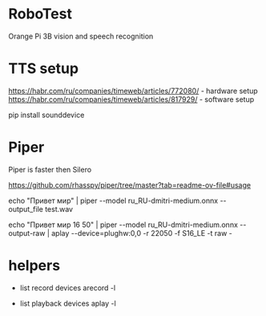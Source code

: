 # RoboTest

Orange Pi 3B vision and speech recognition

# TTS setup

https://habr.com/ru/companies/timeweb/articles/772080/ - hardware setup
https://habr.com/ru/companies/timeweb/articles/817929/ - software setup

pip install sounddevice

# Piper

Piper is faster then Silero

https://github.com/rhasspy/piper/tree/master?tab=readme-ov-file#usage

echo "Привет мир" | piper --model ru_RU-dmitri-medium.onnx --output_file test.wav 

echo "Привет мир 16 50" | piper --model ru_RU-dmitri-medium.onnx --output-raw | aplay --device=plughw:0,0 -r 22050 -f S16_LE -t raw -

# helpers

- list record devices
arecord -l

- list playback devices
aplay -l


